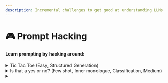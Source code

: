 ```yaml
---
description: Incremental challenges to get good at understanding LLMs
---
```


# 🎮 Prompt Hacking

#### Learn prompting by hacking around:

<details>

<summary>Tic Tac Toe                                          (Easy, Structured Generation)</summary>

Chatgpt free version itself can play tic tac toe. But prompt the bot that wont lose but Draws or Wins if you make a mistake.

* First move will be from Human.
* Add explainability of why the bot made that move.

</details>

<details>

<summary>Is that a yes or no?                    (Few shot, Inner monologue, Classification, Medium)</summary>



Examples the prompt should work on

```python
Q: Do you have a car?
R: I bought a green Austin-Healey 3000 last week.
```

```python
Q: Are you going to pick up the blue block?
R: The blue block is sticky
```

```python
Q: Is Mark here
R: His daughter has the measles
```

```python
Q: Do you have Netflix or Prime?
R: I have Hotstar
```

```python
Q: Do you want to hear that story?
R: ️😍
```

Solution inspiration

* spoiler ahead:

<!---->

* [https://aclanthology.org/W94-0322.pdf](https://aclanthology.org/W94-0322.pdf) or a longer version by same authors: [https://aclanthology.org/J99-3004.pdf](https://aclanthology.org/J99-3004.pdf)

</details>

<details>

<summary></summary>



</details>
